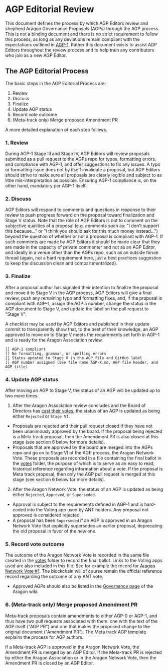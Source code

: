 # AGP Editorial Review

This document defines the process by which AGP Editors review and shepherd Aragon Governance Proposals (AGPs) through the AGP process. This is not a binding document and there is no strict requirement to follow this process, as long as any deviations remain compliant with the expectations outlined in [AGP-1](https://github.com/aragon/AGPs/blob/master/AGPs/AGP-1.md). Rather this document exists to assist AGP Editors throughout the review process and to help train any contributors who join as a new AGP Editor.

## The AGP Editorial Process

The basic steps in the AGP Editorial Process are:

1. Review
2. Discuss
3. Finalize
4. Update AGP status
5. Record vote outcome
6. (Meta-track only) Merge proposed Amendment PR

A more detailed explanation of each step follows.

### 1. Review

During AGP-1 Stage III and Stage IV, AGP Editors will review proposals submitted as a pull request to the AGPs repo for typos, formatting errors, and compliance with AGP-1, and offer suggestions to fix any issues. A typo or formatting issue does not by itself invalidate a proposal, but AGP Editors should strive to make sure all proposals are clearly legible and subject to as little mis-interpretation as possible. Ensuring AGP-1 compliance is, on the other hand, mandatory per AGP-1 itself.

### 2. Discuss

AGP Editors will respond to comments and questions in response to their review to push progress forward on the proposal toward finalization and Stage V status. Note that the role of AGP Editors is not to comment on the subjective qualities of a proposal (e.g. comments such as: "I don't support this because..." or "I think you should ask for this much money instead...") beyond the question of whether or not a proposal is compliant with AGP-1. If such comments are made by AGP Editors it should be made clear that they are made in the capacity of private commenter and not as an AGP Editor, and ideally in a venue other than the AGPs repo, such as an outside forum thread (again, not a hard requirement here, just a best practices suggestion to keep the discussion clean and compartmentalized).

### 3. Finalize

After a proposal author has signaled their intention to finalize the proposal and move it to Stage V in the AGP process, AGP Editors will give a final review, push any remaining typo and formatting fixes, and, if the proposal is compliant with AGP-1, assign the AGP a number, change the status in the AGP document to Stage V, and update the label on the pull request to "Stage V".

A checklist may be used by AGP Editors and published in their update commit to transparently show that, to the best of their knowledge, an AGP approved to move on to Stage V meets the requirements set forth in AGP-1 and is ready for the Aragon Association review.

```
[] AGP-1 compliant
[] No formatting, grammar, or spelling errors
[] Status updated to Stage V in the AGP file and GitHub label
[] AGP number assigned (see file name AGP-X.md, AGP file header, and AGP title)
```

### 4. Update AGP status

After moving an AGP to Stage V, the status of an AGP will be updated up to two more times:

1. After the Aragon Association review concludes and the Board of Directors has [cast their votes](aa_board_review.md), the status of an AGP is updated as being either `Rejected` or `Stage VI`. 
- Proposals are rejected and their pull request closed if they have not been unanimously approved by the board. If the proposal being rejected is a Meta track proposal, then the Amendment PR is also closed at this stage (see section 6 below for more details).
- Proposals that are approved by the board are merged into the AGPs repo and go on to Stage VI of the AGP process, the Aragon Network Vote. These proposals are recorded in a file containing the final ballot in the [votes](votes) folder, the purpose of which is to serve as an easy to read, historical reference regarding information about a vote. If the proposal is Meta track proposal, then only the AGP pull request is merged at this stage (see section 6 below for more details).

2. After the Aragon Network Vote, the status of an AGP is updated as being either `Rejected`, `Approved`, or `Superseded`.
- Approval is subject to the requirements defined in AGP-1 and is hard-coded into the Voting app used by ANT holders. Any proposal not approved is considered rejected.
- A proposal has been `Superseded` if an AGP is approved in an Aragon Network Vote that explicitly supersedes an earlier proposal, deprecating the old proposal in favor of the new one.

### 5. Record vote outcome
The outcome of the Aragon Network Vote is recorded in the same file created in the [votes](votes) folder to record the final ballot. Links to the Voting apps used are also included in this file. See for example the record for [Aragon Network Vote #1](votes/2019-01-24-AN-Vote-1.md). The blockchain will of course remain the official reference record regarding the outcome of any ANT vote.

- Approved AGPs should also be listed in the [Governance page](https://wiki.aragon.org/network/governance/overview/) of the Aragon wiki.

### 6. (Meta-track only) Merge proposed Amendment PR

Meta-track proposals contain amendments to either AGP-0 or AGP-1, and thus have two pull requests associated with them: one with the text of the AGP itself ("AGP PR") and one that makes the proposed change to the original document ("Amendment PR"). The Meta track AGP [template](https://github.com/aragon/AGPs/blob/master/templates/meta_template.md#instructions) explains the process for AGP authors.

If a Meta-track AGP is approved in the Aragon Network Vote, the Amendment PR is merged by an AGP Editor. If the Meta-track PR is rejected by either the Aragon Association or in the Aragon Network Vote, then the Amendment PR is closed by an AGP Editor.
